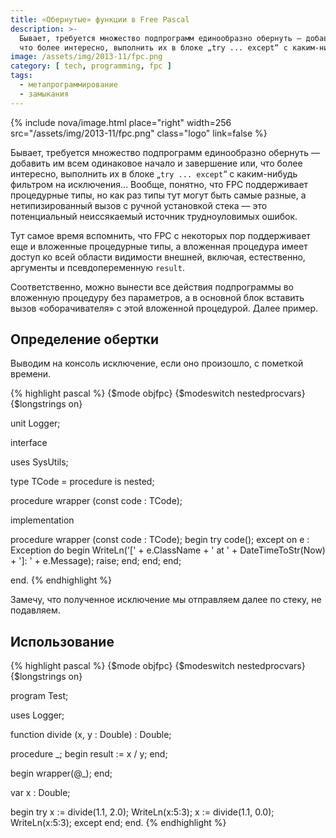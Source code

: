 ```yaml
---
title: «Обернутые» функции в Free Pascal
description: >-
  Бывает, требуется множество подпрограмм единообразно обернуть — добавить им всем одинаковое начало и завершение или,
  что более интересно, выполнить их в блоке „try ... except“ с каким-нибудь фильтром на исключения...
image: /assets/img/2013-11/fpc.png
category: [ tech, programming, fpc ]
tags:
  - метапрограммирование
  - замыкания
---
```

{% include nova/image.html place="right" width=256 src="/assets/img/2013-11/fpc.png" class="logo" link=false %}

Бывает, требуется множество подпрограмм единообразно обернуть — добавить им всем одинаковое начало и завершение или,
что более интересно, выполнить их в блоке „`try ... except`“ с каким-нибудь фильтром на исключения... Вообще, понятно,
что FPC поддерживает процедурные типы, но как раз типы тут могут быть самые разные, а нетипизированный вызов с ручной
установкой стека — это потенциальный неиссякаемый источник трудноуловимых ошибок.

Тут самое время вспомнить, что FPC с некоторых пор поддерживает еще и вложенные процедурные типы, а вложенная процедура
имеет доступ ко всей области видимости внешней, включая, естественно, аргументы и псевдопеременную `result`.

Соответственно, можно вынести все действия подпрограммы во вложенную процедуру без параметров, а в основной блок
вставить вызов «оборачивателя» с этой вложенной процедурой. Далее пример.

<!--more-->

## Определение обертки

Выводим на консоль исключение, если оно произошло, с пометкой времени.

{% highlight pascal %}
{$mode objfpc}
{$modeswitch nestedprocvars}
{$longstrings on}

unit Logger;

interface

uses
  SysUtils;

type
  TCode = procedure is nested;

procedure wrapper (const code : TCode);

implementation

procedure wrapper (const code : TCode);
 begin
  try
   code();
  except
    on e : Exception do
       begin
        WriteLn('[' + e.ClassName + ' at ' + DateTimeToStr(Now) + ']: ' +
                e.Message);
        raise;
       end;
  end;
 end;

end.
{% endhighlight %}

Замечу, что полученное исключение мы отправляем далее по стеку, не подавляем.

## Использование

{% highlight pascal %}
{$mode objfpc}
{$modeswitch nestedprocvars}
{$longstrings on}

program Test;

uses
  Logger;

function divide (x, y : Double) : Double;

 procedure _;
  begin
   result := x / y;
  end;

 begin
  wrapper(@_);
 end;

var
  x : Double;

begin
 try
  x := divide(1.1, 2.0);
  WriteLn(x:5:3);
  x := divide(1.1, 0.0);
  WriteLn(x:5:3);
 except
 end;
end.
{% endhighlight %}
